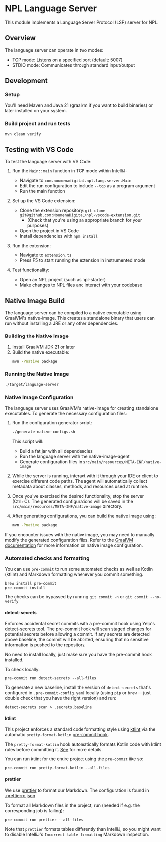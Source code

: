 # NPL Language Server

This module implements a Language Server Protocol (LSP) server for NPL.

## Overview

The language server can operate in two modes:

- TCP mode: Listens on a specified port (default: 5007)
- STDIO mode: Communicates through standard input/output

## Development

### Setup

You'll need Maven and Java 21 (graalvm if you want to build binaries) or later installed on your system.

### Build project and run tests

```bash
mvn clean verify
```

## Testing with VS Code

To test the language server with VS Code:

1. Run the `Main::main` function in TCP mode within IntelliJ:

   - Navigate to `com.noumenadigital.npl.lang.server.Main`
   - Edit the run configuration to include `--tcp` as a program argument
   - Run the main function

2. Set up the VS Code extension:

   - Clone the extension repository: `git clone git@github.com:NoumenaDigital/npl-vscode-extension.git`
     - (Check that you're using an appropriate branch for your purposes)
   - Open the project in VS Code
   - Install dependencies with `npm install`

3. Run the extension:

   - Navigate to `extension.ts`
   - Press F5 to start running the extension in instrumented mode

4. Test functionality:
   - Open an NPL project (such as npl-starter)
   - Make changes to NPL files and interact with your codebase

## Native Image Build

The language server can be compiled to a native executable using GraalVM's native-image. This creates a standalone
binary that users can run without installing a JRE or any other dependencies.

### Building the Native Image

1. Install GraalVM JDK 21 or later
2. Build the native executable:
   ```bash
   mvn -Pnative package
   ```

### Running the Native Image

```bash
./target/language-server
```

### Native Image Configuration

The language server uses GraalVM's native-image for creating standalone executables. To generate the necessary
configuration files:

1. Run the configuration generator script:

   ```bash
   ./generate-native-configs.sh
   ```

   This script will:

   - Build a fat jar with all dependencies
   - Run the language server with the native-image-agent
   - Generate configuration files in `src/main/resources/META-INF/native-image`

2. While the server is running, interact with it through your IDE or client to exercise different code paths. The agent
   will automatically collect metadata about classes, methods, and resources used at runtime.

3. Once you've exercised the desired functionality, stop the server (Ctrl+C). The generated configurations will be saved
   in the `src/main/resources/META-INF/native-image` directory.

4. After generating configurations, you can build the native image using:
   ```bash
   mvn -Pnative package
   ```

If you encounter issues with the native image, you may need to manually modify the generated configuration files. Refer
to the
[GraalVM documentation](https://www.graalvm.org/latest/reference-manual/native-image/metadata/AutomaticMetadataCollection/)
for more information on native image configuration.

### Automated checks and formatting

You can use `pre-commit` to run some automated checks as well as Kotlin (ktlint) and Markdown formatting whenever you
commit something.

```shell
brew install pre-commit
pre-commit install
```

The checks can be bypassed by running `git commit -n` or `git commit --no-verify`

#### detect-secrets

Enforces accidental secret commits with a pre-commit hook using Yelp's detect-secrets tool. The pre-commit hook will
scan staged changes for potential secrets before allowing a commit. If any secrets are detected above baseline, the
commit will be aborted, ensuring that no sensitive information is pushed to the repository.

No need to install locally, just make sure you have the pre-commit hook installed.

To check locally:

```shell
pre-commit run detect-secrets --all-files
```

To generate a new baseline, install the version of `detect-secrets` that's configured in `.pre-commit-config.yaml`
locally (using `pip` or `brew` -- just double check that you have the right version) and run:

```shell
detect-secrets scan > .secrets.baseline
```

#### ktlint

This project enforces a standard code formatting style using [ktlint](https://github.com/pinterest/ktlint) via the
automatic `pretty-format-kotlin` [pre-commit hook](https://github.com/macisamuele/language-formatters-pre-commit-hooks).

The `pretty-format-kotlin` hook automatically formats Kotlin code with ktlint rules before committing it.
[See](#automated-checks-and-markdown-formatting) for more details.

You can run ktlint for the entire project using the `pre-commit` like so:

```shell
pre-commit run pretty-format-kotlin --all-files
```

#### prettier

We use [prettier](https://prettier.io) to format our Markdown. The configuration is found in
[.prettierrc.json](.prettierrc.json)

To format all Markdown files in the project, run (needed if e.g. the corresponding job is failing):

```shell
pre-commit run prettier --all-files
```

Note that `prettier` formats tables differently than IntelliJ, so you might want to disable IntelliJ's
`Incorrect table formatting` Markdown inspection.
